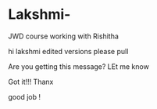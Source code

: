 # Lakshmi-
JWD course
working with Rishitha


hi lakshmi
edited versions 
please pull

Are you getting this message? LEt me know


Got it!!!
Thanx



good job !
